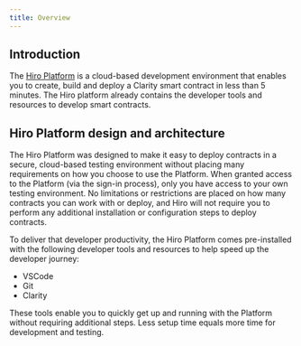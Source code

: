 ```yaml
---
title: Overview
---
```


## Introduction

The [Hiro Platform](https://platform.hiro.so/) is a cloud-based development environment that enables you to create, build and deploy a Clarity smart contract in less than 5 minutes. The Hiro platform already contains the developer tools and resources to develop smart contracts.

## Hiro Platform design and architecture

The Hiro Platform was designed to make it easy to deploy contracts in a secure, cloud-based testing environment without placing many requirements on how you choose to use the Platform. When granted access to the Platform (via the sign-in process), only you have access to your own testing environment. No limitations or restrictions are placed on how many contracts you can work with or deploy, and Hiro will not require you to perform any additional installation or configuration steps to deploy contracts.

To deliver that developer productivity, the Hiro Platform comes pre-installed with the following developer tools and resources to help speed up the developer journey:

- VSCode
- Git
- Clarity

These tools enable you to quickly get up and running with the Platform without requiring additional steps. Less setup time equals more time for development and testing.
